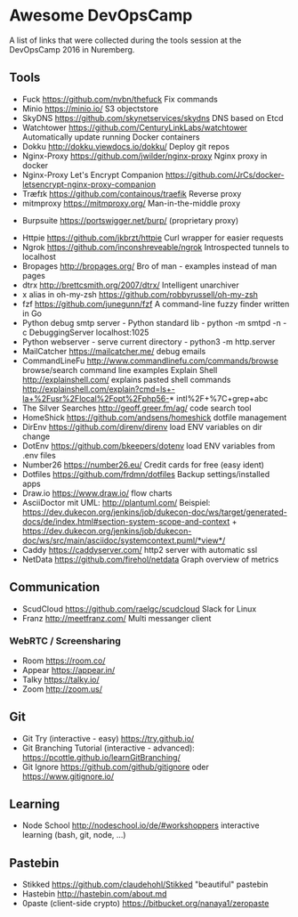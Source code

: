 # Awesome DevOpsCamp

A list of links that were collected during the tools session at the DevOpsCamp 2016 in Nuremberg.

## Tools

* Fuck https://github.com/nvbn/thefuck Fix commands
* Minio https://minio.io/ S3 objectstore
* SkyDNS https://github.com/skynetservices/skydns DNS based on Etcd
* Watchtower https://github.com/CenturyLinkLabs/watchtower Automatically update running Docker containers 
* Dokku http://dokku.viewdocs.io/dokku/ Deploy git repos
* Nginx-Proxy https://github.com/jwilder/nginx-proxy Nginx proxy in docker
* Nginx-Proxy Let's Encrypt Companion https://github.com/JrCs/docker-letsencrypt-nginx-proxy-companion 
* Træfɪk https://github.com/containous/traefik Reverse proxy
* mitmproxy https://mitmproxy.org/ Man-in-the-middle proxy
+ Burpsuite https://portswigger.net/burp/ (proprietary proxy)
* Httpie https://github.com/jkbrzt/httpie Curl wrapper for easier requests
* Ngrok https://github.com/inconshreveable/ngrok Introspected tunnels to localhost 
* Bropages http://bropages.org/ Bro of man - examples instead of man pages
* dtrx http://brettcsmith.org/2007/dtrx/ Intelligent unarchiver
* x alias in oh-my-zsh https://github.com/robbyrussell/oh-my-zsh
* fzf https://github.com/junegunn/fzf A command-line fuzzy finder written in Go
* Python debug smtp server - Python standard lib - python -m smtpd -n -c DebuggingServer localhost:1025
* Python webserver - serve current directory - python3 -m http.server
* MailCatcher https://mailcatcher.me/ debug emails
* CommandLineFu http://www.commandlinefu.com/commands/browse browse/search command line examples
Explain Shell http://explainshell.com/ explains pasted shell commands http://explainshell.com/explain?cmd=ls+-la+%2Fusr%2Flocal%2Fopt%2Fphp56-* intl%2F+%7C+grep+abc
* The Silver Searches http://geoff.greer.fm/ag/ code search tool
* HomeShick https://github.com/andsens/homeshick dotfile management
* DirEnv https://github.com/direnv/direnv load ENV variables on dir change
* DotEnv https://github.com/bkeepers/dotenv load ENV variables from .env files
* Number26 https://number26.eu/ Credit cards for free (easy ident)
* Dotfiles https://github.com/frdmn/dotfiles Backup settings/installed apps
* Draw.io https://www.draw.io/ flow charts
* AsciiDoctor mit UML: http://plantuml.com/
Beispiel: https://dev.dukecon.org/jenkins/job/dukecon-doc/ws/target/generated-docs/de/index.html#section-system-scope-and-context + https://dev.dukecon.org/jenkins/job/dukecon-doc/ws/src/main/asciidoc/systemcontext.puml/*view*/
* Caddy https://caddyserver.com/ http2 server with automatic ssl
* NetData https://github.com/firehol/netdata Graph overview of metrics

## Communication 

* ScudCloud https://github.com/raelgc/scudcloud Slack for Linux
* Franz http://meetfranz.com/ Multi messanger client

### WebRTC / Screensharing
* Room https://room.co/
* Appear https://appear.in/
* Talky https://talky.io/
* Zoom http://zoom.us/

## Git

* Git Try (interactive - easy) https://try.github.io/
* Git Branching Tutorial (interactive - advanced): https://pcottle.github.io/learnGitBranching/
* Git Ignore https://github.com/github/gitignore oder https://www.gitignore.io/

## Learning

* Node School http://nodeschool.io/de/#workshoppers interactive learning (bash, git, node, ...)

## Pastebin

* Stikked https://github.com/claudehohl/Stikked "beautiful" pastebin
* Hastebin http://hastebin.com/about.md
* 0paste (client-side crypto) https://bitbucket.org/nanaya1/zeropaste
